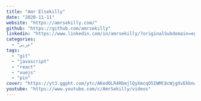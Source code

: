 ```yaml
---
title: "Amr Elsekilly"
date: "2020-11-11"
website: "https://amrsekilly.com/"
github: "https://github.com/amrsekilly"
linkedin: "https://www.linkedin.com/in/amrsekilly/?originalSubdomain=eg"
categories:
  - "عربي"
tags:
  - "git"
  - "javascript"
  - "react"
  - "vuejs"
  - "pin"
cover: "https://yt3.ggpht.com/ytc/AKedOLR4RbmjlQyXmcqO5IWMC8cWjgXvEhbnwXYWMXygCBc=s88-c-k-c0x00ffffff-no-rj"
youtube: "https://www.youtube.com/c/AmrSekilly/videos"
---
```

